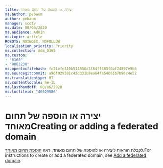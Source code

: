 ```yaml
---
title: יצירה או הוספה של תחום מאוחד
ms.author: pebaum
author: pebaum
manager: scotv
ms.date: 08/06/2020
ms.audience: Admin
ms.topic: article
ROBOTS: NOINDEX, NOFOLLOW
localization_priority: Priority
ms.collection: Adm_O365
ms.custom:
- "6160"
- "9003238"
ms.openlocfilehash: fc21efe310b514630d3f84ff883f0af24597e5b6
ms.sourcegitcommit: a96f029381c42d331b9ea64fa54061b7b96c4e52
ms.translationtype: MT
ms.contentlocale: he-IL
ms.lasthandoff: 08/06/2020
ms.locfileid: "46629586"
---
```

# <a name="creating-or-adding-a-federated-domain"></a><span data-ttu-id="5f3ea-102">יצירה או הוספה של תחום מאוחד</span><span class="sxs-lookup"><span data-stu-id="5f3ea-102">Creating or adding a federated domain</span></span>

<span data-ttu-id="5f3ea-103">לקבלת הוראות ליצירה או להוספה של תחום מאוחד, ראה [הוספת תחום מאוחד](https://docs.microsoft.com/azure/active-directory/hybrid/how-to-connect-fed-management#addfeddomain).</span><span class="sxs-lookup"><span data-stu-id="5f3ea-103">For instructions to create or add a federated domain, see [Add a federated domain](https://docs.microsoft.com/azure/active-directory/hybrid/how-to-connect-fed-management#addfeddomain).</span></span>